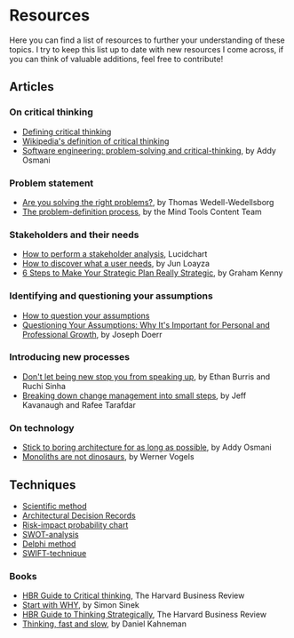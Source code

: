 ﻿# Resources

Here you can find a list of resources to further your understanding of these topics. I try to keep this list up to date with new resources I come across, if you can think of valuable additions, feel free to contribute!

## Articles

### On critical thinking

- [Defining critical thinking](https://www.criticalthinking.org/pages/defining-critical-thinking/766)
- [Wikipedia's definition of critical thinking](https://en.wikipedia.org/wiki/Critical_thinking)
- [Software engineering: problem-solving and critical-thinking](https://addyosmani.com/blog/softeng-problem-solving/), by Addy Osmani

### Problem statement

- [Are you solving the right problems?](https://hbr.org/2017/01/are-you-solving-the-right-problems), by Thomas Wedell-Wedellsborg
- [The problem-definition process](https://www.mindtools.com/ap08zqt/the-problem-definition-process), by the Mind Tools Content Team

### Stakeholders and their needs

- [How to perform a stakeholder analysis](https://www.lucidchart.com/blog/how-to-perform-a-stakeholder-analysis), Lucidchart
- [How to discover what a user needs](https://medium.com/@junloayza/how-to-discover-what-a-user-needs-bdd772fe8a3d), by Jun Loayza
- [6 Steps to Make Your Strategic Plan Really Strategic](https://hbr.org/2018/08/6-steps-to-make-your-strategic-plan-really-strategic), by Graham Kenny

### Identifying and questioning your assumptions

- [How to question your assumptions](https://talenttalks.net/assumptions/)
- [Questioning Your Assumptions: Why It's Important for Personal and Professional Growth](https://www.linkedin.com/pulse/questioning-your-assumptions-why-its-important-growth-doerr-cris/), by Joseph Doerr

### Introducing new processes

- [Don't let being new stop you from speaking up](https://hbr.org/2022/01/dont-let-being-new-stop-you-from-speaking-up), by Ethan Burris and Ruchi Sinha
- [Breaking down change management into small steps](https://hbr.org/2021/05/break-down-change-management-into-small-steps), by Jeff Kavanaugh and Rafee Tarafdar

### On technology

- [Stick to boring architecture for as long as possible](https://addyosmani.com/blog/boring-architecture/), by Addy Osmani
- [Monoliths are not dinosaurs](https://www.allthingsdistributed.com/2023/05/monoliths-are-not-dinosaurs.html), by Werner Vogels

## Techniques

- [Scientific method](https://www.techtarget.com/whatis/definition/scientific-method)
- [Architectural Decision Records](https://adr.github.io/)
- [Risk-impact probability chart](https://www.toolshero.com/decision-making/risk-impact-probability-chart/)
- [SWOT-analysis](https://www.investopedia.com/terms/s/swot.asp)
- [Delphi method](https://en.wikipedia.org/wiki/Delphi_method)
- [SWIFT-technique](https://en.wikipedia.org/wiki/Structured_What_If_Technique)

### Books

- [HBR Guide to Critical thinking](https://store.hbr.org/product/hbr-guide-to-critical-thinking/10587), The Harvard Business Review
- [Start with WHY](https://simonsinek.com/books/start-with-why/), by Simon Sinek
- [HBR Guide to Thinking Strategically](https://store.hbr.org/product/hbr-guide-to-thinking-strategically/10237), The Harvard Business Review
- [Thinking, fast and slow](https://www.amazon.com/Thinking-Fast-Slow-Daniel-Kahneman/dp/0374533555), by Daniel Kahneman
